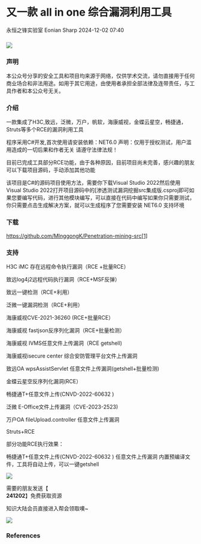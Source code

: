 #  又一款 all in one 综合漏洞利用工具   
永恒之锋实验室  Eonian Sharp   2024-12-02 07:40  
  
###   
  
![](https://mmbiz.qpic.cn/sz_mmbiz_jpg/hvMQKkLOqzMwIWd8s9zobcZnnqUdZabGib4E1KO7L3Br2w1GI4jgc2WW9LMWtnic039qQxmvEy7bKWiceJWscjquQ/640?wx_fmt=jpeg "")  
### 声明  
  
本公众号分享的安全工具和项目均来源于网络，仅供学术交流，请勿直接用于任何商业场合和非法用途。如用于其它用途，由使用者承担全部法律及连带责任，与工具作者和本公众号无关。  
### 介绍  
  
一款集成了H3C,致远，泛微，万户，帆软，海康威视，金蝶云星空，畅捷通，Struts等多个RCE的漏洞利用工具  
  
程序采用C#开发,首次使用请安装依赖：NET6.0 声明：仅用于授权测试，用户滥用造成的一切后果和作者无关 请遵守法律法规！  
  
目前已完成工具部分RCE功能，由于各种原因，目前项目尚未完善，感兴趣的朋友可以下载项目源码，手动添加其他功能  
  
  
该项目是C#的源码项目使用方法，需要你下载Visual Studio 2022然后使用Visual Studio 2022打开项目源码中的[渗透测试漏洞挖掘src集成版.csproj即可如果您要编写代码，进行其他模块编写，可以直接在代码中编写如果你只需要测试，你只需要点击生成解决方案，就可以生成程序了您需要安装 NET6.0 支持环境  
### 下载  
  
https://github.com/MInggongK/Penetration-mining-src[1]  
### 支持  
  
H3C iMC 存在远程命令执行漏洞（RCE +批量RCE）  
  
致远log4j2远程代码执行漏洞（RCE+MSF反弹）  
  
致远一键检测（RCE+利用）  
  
泛微一键漏洞检测（RCE+利用）  
  
海康威视CVE-2021-36260 (RCE+批量RCE）  
  
海康威视 fastjson反序列化漏洞（RCE+批量检测）  
  
海康威视 IVMS任意文件上传漏洞（RCE getshell)  
  
海康威视isecure center 综合安防管理平台文件上传漏洞  
  
致远OA wpsAssistServlet 任意文件上传漏洞(getshell+批量检测)  
  
金蝶云星空反序列化漏洞(RCE）  
  
畅捷通T+任意文件上传(CNVD-2022-60632 )  
  
泛微 E-Office文件上传漏洞（CVE-2023-2523)  
  
万户OA fileUpload.controller 任意文件上传漏洞  
  
Struts+RCE  
  
部分功能RCE执行效果：  
  
畅捷通T+任意文件上传(CNVD-2022-60632 ) 任意文件上传漏洞 内置预编译文件，工具将自动上传，可以一键getshell  
  
![](https://mmbiz.qpic.cn/sz_mmbiz_png/hvMQKkLOqzMwIWd8s9zobcZnnqUdZabGxR3qyHlA3r4SBMXlgR2Gsd0Mle4E6AbVcoP9MU2eScouMibtSjegQXQ/640?wx_fmt=png&from=appmsg "")  
  
需要的朋友发送【  
**241202**】免费获取资源   
  
知识大陆会员直接进入帮会领取噢~  
  
![](https://mmbiz.qpic.cn/sz_mmbiz_jpg/hvMQKkLOqzMwIWd8s9zobcZnnqUdZabGthibI3Gy2kibfic2qJyg65Df2DPPsDl6wD3XPO71CWvmukdict83sRGU2w/640?wx_fmt=jpeg&from=appmsg "")  
  
### References  
  
[1]: https://github.com/MInggongK/Penetration-mining-src  
  
  
